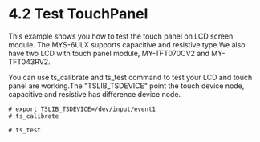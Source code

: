 # 4.2 Test TouchPanel

This example shows you how to test the touch panel on LCD screen module. The MYS-6ULX supports capacitive and resistive type.We also have two LCD with touch panel module, MY-TFT070CV2 and MY-TFT043RV2.

You can use ts_calibrate and ts_test command to test your LCD and touch panel are working.The "TSLIB_TSDEVICE" point the touch device node, capacitive and resistive has difference device node.

```
# export TSLIB_TSDEVICE=/dev/input/event1
# ts_calibrate

# ts_test

```

